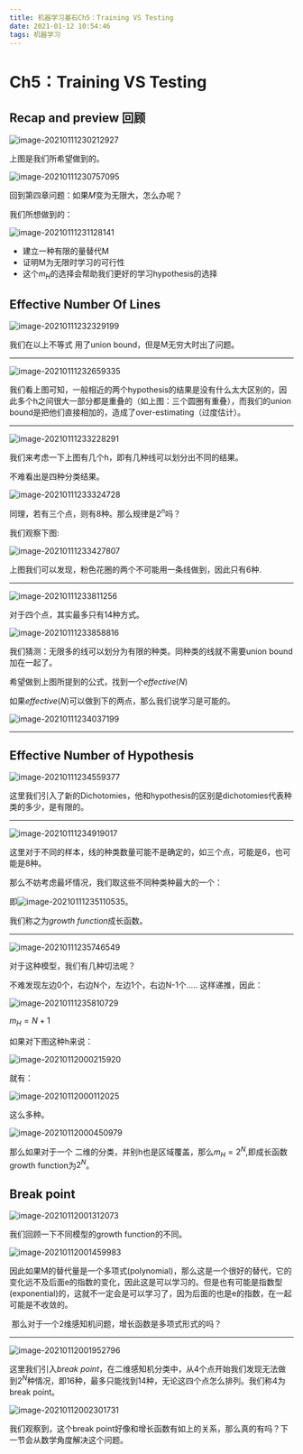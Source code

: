 ```yaml
---
title: 机器学习基石Ch5：Training VS Testing
date: 2021-01-12 10:54:46
tags: 机器学习
---
```




# Ch5：Training VS Testing

## Recap and preview 回顾

![image-20210111230212927](https://i.loli.net/2021/01/11/TRGceul2MPAOfa8.png)

上图是我们所希望做到的。



![image-20210111230757095](https://i.loli.net/2021/01/11/824psLJKdMtUC1R.png)

回到第四章问题：如果$M$变为无限大，怎么办呢？



我们所想做到的：

![image-20210111231128141](https://i.loli.net/2021/01/11/JvQOEP9WMVFmac5.png)

- 建立一种有限的量替代M
- 证明M为无限时学习的可行性
- 这个$m_H$的选择会帮助我们更好的学习hypothesis的选择



## Effective Number Of Lines

![image-20210111232329199](https://i.loli.net/2021/01/11/t8ViHIj42wYGxWs.png)

我们在以上不等式 用了union bound，但是M无穷大时出了问题。



------

![image-20210111232659335](https://i.loli.net/2021/01/11/Tx3bD7jgk8hlLzV.png)

我们看上图可知，一般相近的两个hypothesis的结果是没有什么太大区别的，因此多个h之间很大一部分都是重叠的（如上图：三个圆圈有重叠），而我们的union bound是把他们直接相加的，造成了over-estimating（过度估计）。

------

![image-20210111233228291](https://i.loli.net/2021/01/11/zqcioRpItn8mHuM.png)

我们来考虑一下上图有几个h，即有几种线可以划分出不同的结果。

不难看出是四种分类结果。

![image-20210111233324728](https://i.loli.net/2021/01/11/7WiUI2ey6bLAYEH.png)

同理，若有三个点，则有8种。那么规律是$2^n$吗？



我们观察下图:

![image-20210111233427807](https://i.loli.net/2021/01/12/WkPceVDdanXIgjO.png)

上图我们可以发现，粉色花圈的两个不可能用一条线做到，因此只有6种.



------



![image-20210111233811256](https://i.loli.net/2021/01/11/suFIYN6xyldzO4Z.png)

对于四个点，其实最多只有14种方式。



![image-20210111233858816](https://i.loli.net/2021/01/11/UgYGB3VDnef7tjp.png)

我们猜测：无限多的线可以划分为有限的种类。同种类的线就不需要union bound加在一起了。

希望做到上图所提到的公式，找到一个$effective(N)$



如果$effective(N)$可以做到下的两点，那么我们说学习是可能的。

![image-20210111234037199](https://i.loli.net/2021/01/11/baHm1zYTfX9tLKg.png)

------



## Effective Number of Hypothesis

![image-20210111234559377](https://i.loli.net/2021/01/11/7x1paYGMiwzPejB.png)

这里我们引入了新的Dichotomies，他和hypothesis的区别是dichotomies代表种类的多少，是有限的。

------

![image-20210111234919017](https://i.loli.net/2021/01/11/EajtHQ2fYG9uZpT.png)

这里对于不同的样本，线的种类数量可能不是确定的，如三个点，可能是6，也可能是8种。

那么不妨考虑最坏情况，我们取这些不同种类种最大的一个：

即![image-20210111235110535](https://i.loli.net/2021/01/11/HNzqWvw9TsKcBX7.png)。

我们称之为$growth \ function$成长函数。

------



![image-20210111235746549](https://i.loli.net/2021/01/11/4Ai6gvVWrCQ8tDP.png)

对于这种模型，我们有几种切法呢？

不难发现左边0个，右边N个，左边1个，右边N-1个..... 这样递推，因此：

![image-20210111235810729](https://i.loli.net/2021/01/11/ivYzqwDEJp3TR42.png)

$m_H=N+1$



如果对下图这种h来说：

![image-20210112000215920](https://i.loli.net/2021/01/12/v9TFQ6PC4OsdIBb.png)

就有：

![image-20210112000112025](https://i.loli.net/2021/01/12/DTiIJkg5wmXRpPh.png)

这么多种。



![image-20210112000450979](https://i.loli.net/2021/01/12/AoC9EraYu2Pn3ws.png)

那么如果对于一个 二维的分类，并别h也是区域覆盖，那么$m_H=2^N$,即成长函数growth function为$2^N$。



## Break point

![image-20210112001312073](https://i.loli.net/2021/01/12/49lDr1GYjcENxSA.png)

我们回顾一下不同模型的growth function的不同。



![image-20210112001459983](https://i.loli.net/2021/01/12/x6UDzIgYvyBEKdk.png)

​	因此如果M的替代量是一个多项式(polynomial)，那么这是一个很好的替代，它的变化远不及后面e的指数的变化，因此这是可以学习的。但是也有可能是指数型(exponential)的，这就不一定会是可以学习了，因为后面的也是e的指数，在一起可能是不收敛的。

​	那么对于一个2维感知机问题，增长函数是多项式形式的吗？



------

![image-20210112001952796](https://i.loli.net/2021/01/12/eROUz6SGPDmXCsL.png)

这里我们引入$break\  point$，在二维感知机分类中，从4个点开始我们发现无法做到$2^N$种情况，即16种，最多只能找到14种，无论这四个点怎么排列。我们称4为break point。



![image-20210112002301731](https://i.loli.net/2021/01/12/3TBh9clC4XJHvUt.png)

我们观察到，这个break point好像和增长函数有如上的关系，那么真的有吗？下一节会从数学角度解决这个问题。